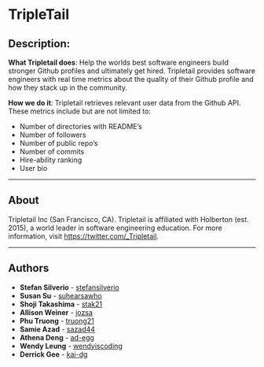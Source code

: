 # TripleTail

## Description:

**What Tripletail does**: Help the worlds best software engineers build stronger Github profiles and ultimately get hired. Tripletail provides software engineers with real time metrics about the quality of their Github profile and how they stack up in the community.

**How we do it**: Tripletail retrieves relevant user data from the Github API. These metrics include but are not limited to:

  - Number of directories with README’s
  - Number of followers
  - Number of public repo’s
  - Number of commits
  - Hire-ability ranking
  - User bio

---

## About

Tripletail Inc (San Francisco, CA). Tripletail is affiliated with Holberton (est. 2015), a world leader in software engineering education. For more information, visit https://twitter.com/_Tripletail.

---

## Authors

* **Stefan Silverio** - [stefansilverio](https://github.com/stefansilverio)
* **Susan Su** - [suhearsawho](https://github.com/suhearsawho)
* **Shoji Takashima** - [stak21](https://github.com/stak21)
* **Allison Weiner** - [jozsa](https://github.com/jozsa)
* **Phu Truong** - [truong21](https://github.com/truong21)
* **Samie Azad** - [sazad44](https://github.com/sazad44)
* **Athena Deng** - [ad-egg](https://github.com/ad-egg)
* **Wendy Leung** - [wendyiscoding](https://github.com/wendyiscoding)
* **Derrick Gee** - [kai-dg](https://github.com/kai-dg)
